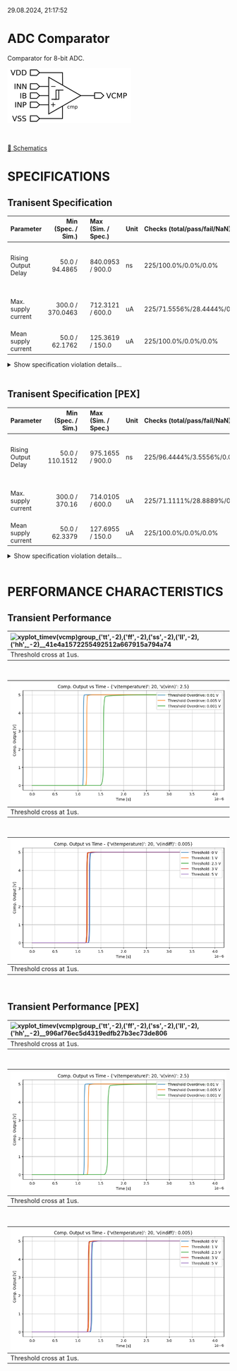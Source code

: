 29.08.2024, 21:17:52

# ADC Comparator

Comparator for 8-bit ADC.

![cmp](resources/cmp.png "cmp")

<br>

[🔗 Schematics](cmp_sch.pdf)<br>

# SPECIFICATIONS

## Tranisent Specification <br>

| Parameter | Min (Spec. / Sim.) |      | Max (Sim. / Spec.) | Unit | Checks (total/pass/fail/NaN) | Comment |
| :-------- | -----------------: | :--: | :----------------- | :--- | :--------------------------- | ------- |
| Rising Output Delay | 50.0 / 94.4865 | <svg height="20" width="150"><polyline points="3.0,3,3.0,17,147.0,17,147.0,3" style="fill:none;stroke:gray;stroke-width:1" /><polyline points="75.0,10.0,75.0,17" style="fill:none;stroke:gray;stroke-width:1" /><polyline points="10.53653985882353,10.0,136.85143905882353,10.0" style="stroke:green;stroke-width:2" /><circle cx="10.53653985882353" cy="10.0" r="3" style="fill:green;stroke:green;stroke-width:0" /><circle cx="136.85143905882353" cy="10.0" r="3" style="fill:green;stroke:green;stroke-width:0" /></svg> | 840.0953 / 900.0 | ns | 225/100.0%/0.0%/0.0% | Positive threshold cross to output high delay |
| Max. supply current | 300.0 / 370.0463 | <svg height="20" width="150"><polyline points="3.0,3,3.0,17,107.77499932696614,17,107.77499932696614,3" style="fill:none;stroke:gray;stroke-width:1" /><polyline points="55.38749966348307,10.0,55.38749966348307,17" style="fill:none;stroke:gray;stroke-width:1" /><polyline points="27.463670117854907,10.0,147.0,10.0" style="stroke:red;stroke-width:2" /><circle cx="27.463670117854907" cy="10.0" r="3" style="fill:red;stroke:red;stroke-width:0" /><circle cx="147.0" cy="10.0" r="3" style="fill:red;stroke:red;stroke-width:0" /></svg> | 712.3121 / 600.0 | uA | 225/71.5556%/28.4444%/0.0% | Maximum supply current for output switch |
| Mean supply current | 50.0 / 62.1762 | <svg height="20" width="150"><polyline points="3.0,3,3.0,17,147.0,17,147.0,3" style="fill:none;stroke:gray;stroke-width:1" /><polyline points="75.0,10.0,75.0,17" style="fill:none;stroke:gray;stroke-width:1" /><polyline points="20.53367039999999,10.0,111.52113600000003,10.0" style="stroke:green;stroke-width:2" /><circle cx="20.53367039999999" cy="10.0" r="3" style="fill:green;stroke:green;stroke-width:0" /><circle cx="111.52113600000003" cy="10.0" r="3" style="fill:green;stroke:green;stroke-width:0" /></svg> | 125.3619 / 150.0 | uA | 225/100.0%/0.0%/0.0% | Mean supply current |

<details><summary>Show specification violation details...</summary>

> **FAIL:** Specification violation for parameter "Max. supply current":<br>
> **FAIL:** group:ff file:work/sim/cmp/cmp_tb.1_cmp/batch_0/ff/cmp_tran_speed_rising.csv Index:0 vin_p_diff:0.01 temp:-40.0 v_sup:5.0 <br>
> **FAIL:** group:ff file:work/sim/cmp/cmp_tb.1_cmp/batch_0/ff/cmp_tran_speed_rising.csv Index:1 vin_p_diff:0.005 temp:-40.0 v_sup:5.0 <br>
> **FAIL:** group:ff file:work/sim/cmp/cmp_tb.1_cmp/batch_0/ff/cmp_tran_speed_rising.csv Index:2 vin_p_diff:0.001 temp:-40.0 v_sup:5.0 <br>
> **FAIL:** group:ff file:work/sim/cmp/cmp_tb.1_cmp/batch_0/ff/cmp_tran_speed_rising.csv Index:3 vin_p_diff:0.01 temp:-40.0 v_sup:5.0 <br>
> **FAIL:** group:ff file:work/sim/cmp/cmp_tb.1_cmp/batch_0/ff/cmp_tran_speed_rising.csv Index:4 vin_p_diff:0.005 temp:-40.0 v_sup:5.0 <br>
> **FAIL:** group:ff file:work/sim/cmp/cmp_tb.1_cmp/batch_0/ff/cmp_tran_speed_rising.csv Index:5 vin_p_diff:0.001 temp:-40.0 v_sup:5.0 <br>
> **FAIL:** group:ff file:work/sim/cmp/cmp_tb.1_cmp/batch_0/ff/cmp_tran_speed_rising.csv Index:6 vin_p_diff:0.01 temp:-40.0 v_sup:5.0 <br>
> **FAIL:** group:ff file:work/sim/cmp/cmp_tb.1_cmp/batch_0/ff/cmp_tran_speed_rising.csv Index:7 vin_p_diff:0.005 temp:-40.0 v_sup:5.0 <br>
> **FAIL:** group:ff file:work/sim/cmp/cmp_tb.1_cmp/batch_0/ff/cmp_tran_speed_rising.csv Index:8 vin_p_diff:0.001 temp:-40.0 v_sup:5.0 <br>
> **FAIL:** group:ff file:work/sim/cmp/cmp_tb.1_cmp/batch_0/ff/cmp_tran_speed_rising.csv Index:9 vin_p_diff:0.01 temp:-40.0 v_sup:5.0 <br>
> **FAIL:** group:ff file:work/sim/cmp/cmp_tb.1_cmp/batch_0/ff/cmp_tran_speed_rising.csv Index:10 vin_p_diff:0.005 temp:-40.0 v_sup:5.0 <br>
> **FAIL:** group:ff file:work/sim/cmp/cmp_tb.1_cmp/batch_0/ff/cmp_tran_speed_rising.csv Index:11 vin_p_diff:0.001 temp:-40.0 v_sup:5.0 <br>
> **FAIL:** group:ff file:work/sim/cmp/cmp_tb.1_cmp/batch_0/ff/cmp_tran_speed_rising.csv Index:12 vin_p_diff:0.01 temp:-40.0 v_sup:5.0 <br>
> **FAIL:** group:ff file:work/sim/cmp/cmp_tb.1_cmp/batch_0/ff/cmp_tran_speed_rising.csv Index:13 vin_p_diff:0.005 temp:-40.0 v_sup:5.0 <br>
> **FAIL:** group:ff file:work/sim/cmp/cmp_tb.1_cmp/batch_0/ff/cmp_tran_speed_rising.csv Index:14 vin_p_diff:0.001 temp:-40.0 v_sup:5.0 <br>
> **FAIL:** group:ff file:work/sim/cmp/cmp_tb.1_cmp/batch_0/ff/cmp_tran_speed_rising.csv Index:17 vin_p_diff:0.001 temp:20.0 v_sup:5.0 <br>
> **FAIL:** group:ff file:work/sim/cmp/cmp_tb.1_cmp/batch_0/ff/cmp_tran_speed_rising.csv Index:18 vin_p_diff:0.01 temp:20.0 v_sup:5.0 <br>
> **FAIL:** group:ff file:work/sim/cmp/cmp_tb.1_cmp/batch_0/ff/cmp_tran_speed_rising.csv Index:19 vin_p_diff:0.005 temp:20.0 v_sup:5.0 <br>
> **FAIL:** group:ff file:work/sim/cmp/cmp_tb.1_cmp/batch_0/ff/cmp_tran_speed_rising.csv Index:20 vin_p_diff:0.001 temp:20.0 v_sup:5.0 <br>
> **FAIL:** group:ff file:work/sim/cmp/cmp_tb.1_cmp/batch_0/ff/cmp_tran_speed_rising.csv Index:21 vin_p_diff:0.01 temp:20.0 v_sup:5.0 <br>
> **FAIL:** group:ff file:work/sim/cmp/cmp_tb.1_cmp/batch_0/ff/cmp_tran_speed_rising.csv Index:22 vin_p_diff:0.005 temp:20.0 v_sup:5.0 <br>
> **FAIL:** group:ff file:work/sim/cmp/cmp_tb.1_cmp/batch_0/ff/cmp_tran_speed_rising.csv Index:23 vin_p_diff:0.001 temp:20.0 v_sup:5.0 <br>
> **FAIL:** group:ff file:work/sim/cmp/cmp_tb.1_cmp/batch_0/ff/cmp_tran_speed_rising.csv Index:24 vin_p_diff:0.01 temp:20.0 v_sup:5.0 <br>
> **FAIL:** group:ff file:work/sim/cmp/cmp_tb.1_cmp/batch_0/ff/cmp_tran_speed_rising.csv Index:25 vin_p_diff:0.005 temp:20.0 v_sup:5.0 <br>
> **FAIL:** group:ff file:work/sim/cmp/cmp_tb.1_cmp/batch_0/ff/cmp_tran_speed_rising.csv Index:26 vin_p_diff:0.001 temp:20.0 v_sup:5.0 <br>
> **FAIL:** group:hh file:work/sim/cmp/cmp_tb.1_cmp/batch_0/hh/cmp_tran_speed_rising.csv Index:0 vin_p_diff:0.01 temp:-40.0 v_sup:5.0 <br>
> **FAIL:** group:hh file:work/sim/cmp/cmp_tb.1_cmp/batch_0/hh/cmp_tran_speed_rising.csv Index:1 vin_p_diff:0.005 temp:-40.0 v_sup:5.0 <br>
> **FAIL:** group:hh file:work/sim/cmp/cmp_tb.1_cmp/batch_0/hh/cmp_tran_speed_rising.csv Index:2 vin_p_diff:0.001 temp:-40.0 v_sup:5.0 <br>
> **FAIL:** group:hh file:work/sim/cmp/cmp_tb.1_cmp/batch_0/hh/cmp_tran_speed_rising.csv Index:3 vin_p_diff:0.01 temp:-40.0 v_sup:5.0 <br>
> **FAIL:** group:hh file:work/sim/cmp/cmp_tb.1_cmp/batch_0/hh/cmp_tran_speed_rising.csv Index:4 vin_p_diff:0.005 temp:-40.0 v_sup:5.0 <br>
> **FAIL:** group:hh file:work/sim/cmp/cmp_tb.1_cmp/batch_0/hh/cmp_tran_speed_rising.csv Index:5 vin_p_diff:0.001 temp:-40.0 v_sup:5.0 <br>
> **FAIL:** group:hh file:work/sim/cmp/cmp_tb.1_cmp/batch_0/hh/cmp_tran_speed_rising.csv Index:6 vin_p_diff:0.01 temp:-40.0 v_sup:5.0 <br>
> **FAIL:** group:hh file:work/sim/cmp/cmp_tb.1_cmp/batch_0/hh/cmp_tran_speed_rising.csv Index:7 vin_p_diff:0.005 temp:-40.0 v_sup:5.0 <br>
> **FAIL:** group:hh file:work/sim/cmp/cmp_tb.1_cmp/batch_0/hh/cmp_tran_speed_rising.csv Index:8 vin_p_diff:0.001 temp:-40.0 v_sup:5.0 <br>
> **FAIL:** group:hh file:work/sim/cmp/cmp_tb.1_cmp/batch_0/hh/cmp_tran_speed_rising.csv Index:9 vin_p_diff:0.01 temp:-40.0 v_sup:5.0 <br>
> **FAIL:** group:hh file:work/sim/cmp/cmp_tb.1_cmp/batch_0/hh/cmp_tran_speed_rising.csv Index:10 vin_p_diff:0.005 temp:-40.0 v_sup:5.0 <br>
> **FAIL:** group:hh file:work/sim/cmp/cmp_tb.1_cmp/batch_0/hh/cmp_tran_speed_rising.csv Index:11 vin_p_diff:0.001 temp:-40.0 v_sup:5.0 <br>
> **FAIL:** group:hh file:work/sim/cmp/cmp_tb.1_cmp/batch_0/hh/cmp_tran_speed_rising.csv Index:14 vin_p_diff:0.001 temp:-40.0 v_sup:5.0 <br>
> **FAIL:** group:tt file:work/sim/cmp/cmp_tb.1_cmp/batch_0/tt/cmp_tran_speed_rising.csv Index:0 vin_p_diff:0.01 temp:-40.0 v_sup:5.0 <br>
> **FAIL:** group:tt file:work/sim/cmp/cmp_tb.1_cmp/batch_0/tt/cmp_tran_speed_rising.csv Index:1 vin_p_diff:0.005 temp:-40.0 v_sup:5.0 <br>
> **FAIL:** group:tt file:work/sim/cmp/cmp_tb.1_cmp/batch_0/tt/cmp_tran_speed_rising.csv Index:2 vin_p_diff:0.001 temp:-40.0 v_sup:5.0 <br>
> **FAIL:** group:tt file:work/sim/cmp/cmp_tb.1_cmp/batch_0/tt/cmp_tran_speed_rising.csv Index:3 vin_p_diff:0.01 temp:-40.0 v_sup:5.0 <br>
> **FAIL:** group:tt file:work/sim/cmp/cmp_tb.1_cmp/batch_0/tt/cmp_tran_speed_rising.csv Index:4 vin_p_diff:0.005 temp:-40.0 v_sup:5.0 <br>
> **FAIL:** group:tt file:work/sim/cmp/cmp_tb.1_cmp/batch_0/tt/cmp_tran_speed_rising.csv Index:5 vin_p_diff:0.001 temp:-40.0 v_sup:5.0 <br>
> **FAIL:** group:tt file:work/sim/cmp/cmp_tb.1_cmp/batch_0/tt/cmp_tran_speed_rising.csv Index:6 vin_p_diff:0.01 temp:-40.0 v_sup:5.0 <br>
> **FAIL:** group:tt file:work/sim/cmp/cmp_tb.1_cmp/batch_0/tt/cmp_tran_speed_rising.csv Index:7 vin_p_diff:0.005 temp:-40.0 v_sup:5.0 <br>
> **FAIL:** group:tt file:work/sim/cmp/cmp_tb.1_cmp/batch_0/tt/cmp_tran_speed_rising.csv Index:8 vin_p_diff:0.001 temp:-40.0 v_sup:5.0 <br>
> **FAIL:** group:tt file:work/sim/cmp/cmp_tb.1_cmp/batch_0/tt/cmp_tran_speed_rising.csv Index:9 vin_p_diff:0.01 temp:-40.0 v_sup:5.0 <br>
> **FAIL:** group:tt file:work/sim/cmp/cmp_tb.1_cmp/batch_0/tt/cmp_tran_speed_rising.csv Index:10 vin_p_diff:0.005 temp:-40.0 v_sup:5.0 <br>
> **FAIL:** group:tt file:work/sim/cmp/cmp_tb.1_cmp/batch_0/tt/cmp_tran_speed_rising.csv Index:11 vin_p_diff:0.001 temp:-40.0 v_sup:5.0 <br>
> **FAIL:** group:tt file:work/sim/cmp/cmp_tb.1_cmp/batch_0/tt/cmp_tran_speed_rising.csv Index:14 vin_p_diff:0.001 temp:-40.0 v_sup:5.0 <br>
> **FAIL:** group:ll file:work/sim/cmp/cmp_tb.1_cmp/batch_0/ll/cmp_tran_speed_rising.csv Index:0 vin_p_diff:0.01 temp:-40.0 v_sup:5.0 <br>
> **FAIL:** group:ll file:work/sim/cmp/cmp_tb.1_cmp/batch_0/ll/cmp_tran_speed_rising.csv Index:1 vin_p_diff:0.005 temp:-40.0 v_sup:5.0 <br>
> **FAIL:** group:ll file:work/sim/cmp/cmp_tb.1_cmp/batch_0/ll/cmp_tran_speed_rising.csv Index:2 vin_p_diff:0.001 temp:-40.0 v_sup:5.0 <br>
> **FAIL:** group:ll file:work/sim/cmp/cmp_tb.1_cmp/batch_0/ll/cmp_tran_speed_rising.csv Index:3 vin_p_diff:0.01 temp:-40.0 v_sup:5.0 <br>
> **FAIL:** group:ll file:work/sim/cmp/cmp_tb.1_cmp/batch_0/ll/cmp_tran_speed_rising.csv Index:4 vin_p_diff:0.005 temp:-40.0 v_sup:5.0 <br>
> **FAIL:** group:ll file:work/sim/cmp/cmp_tb.1_cmp/batch_0/ll/cmp_tran_speed_rising.csv Index:5 vin_p_diff:0.001 temp:-40.0 v_sup:5.0 <br>
> **FAIL:** group:ll file:work/sim/cmp/cmp_tb.1_cmp/batch_0/ll/cmp_tran_speed_rising.csv Index:6 vin_p_diff:0.01 temp:-40.0 v_sup:5.0 <br>
> **FAIL:** group:ll file:work/sim/cmp/cmp_tb.1_cmp/batch_0/ll/cmp_tran_speed_rising.csv Index:7 vin_p_diff:0.005 temp:-40.0 v_sup:5.0 <br>
> **FAIL:** group:ll file:work/sim/cmp/cmp_tb.1_cmp/batch_0/ll/cmp_tran_speed_rising.csv Index:8 vin_p_diff:0.001 temp:-40.0 v_sup:5.0 <br>
> **FAIL:** group:ll file:work/sim/cmp/cmp_tb.1_cmp/batch_0/ll/cmp_tran_speed_rising.csv Index:9 vin_p_diff:0.01 temp:-40.0 v_sup:5.0 <br>
> **FAIL:** group:ll file:work/sim/cmp/cmp_tb.1_cmp/batch_0/ll/cmp_tran_speed_rising.csv Index:10 vin_p_diff:0.005 temp:-40.0 v_sup:5.0 <br>
> **FAIL:** group:ll file:work/sim/cmp/cmp_tb.1_cmp/batch_0/ll/cmp_tran_speed_rising.csv Index:11 vin_p_diff:0.001 temp:-40.0 v_sup:5.0 <br>
> **FAIL:** group:ll file:work/sim/cmp/cmp_tb.1_cmp/batch_0/ll/cmp_tran_speed_rising.csv Index:14 vin_p_diff:0.001 temp:-40.0 v_sup:5.0 <br>
</details><br>


## Tranisent Specification [PEX]<br>

| Parameter | Min (Spec. / Sim.) |      | Max (Sim. / Spec.) | Unit | Checks (total/pass/fail/NaN) | Comment |
| :-------- | -----------------: | :--: | :----------------- | :--- | :--------------------------- | ------- |
| Rising Output Delay | 50.0 / 110.1512 | <svg height="20" width="150"><polyline points="3.0,3,3.0,17,135.3006532344753,17,135.3006532344753,3" style="fill:none;stroke:gray;stroke-width:1" /><polyline points="69.15032661723765,10.0,69.15032661723765,17" style="fill:none;stroke:gray;stroke-width:1" /><polyline points="12.362403591573615,10.0,147.0,10.0" style="stroke:red;stroke-width:2" /><circle cx="12.362403591573615" cy="10.0" r="3" style="fill:red;stroke:red;stroke-width:0" /><circle cx="147.0" cy="10.0" r="3" style="fill:red;stroke:red;stroke-width:0" /></svg> | 975.1655 / 900.0 | ns | 225/96.4444%/3.5556%/0.0% | Positive threshold cross to output high delay |
| Max. supply current | 300.0 / 370.16 | <svg height="20" width="150"><polyline points="3.0,3,3.0,17,107.34517965124071,17,107.34517965124071,3" style="fill:none;stroke:gray;stroke-width:1" /><polyline points="55.172589825620356,10.0,55.172589825620356,17" style="fill:none;stroke:gray;stroke-width:1" /><polyline points="27.402859347770182,10.0,147.0,10.0" style="stroke:red;stroke-width:2" /><circle cx="27.402859347770182" cy="10.0" r="3" style="fill:red;stroke:red;stroke-width:0" /><circle cx="147.0" cy="10.0" r="3" style="fill:red;stroke:red;stroke-width:0" /></svg> | 714.0105 / 600.0 | uA | 225/71.1111%/28.8889%/0.0% | Maximum supply current for output switch |
| Mean supply current | 50.0 / 62.3379 | <svg height="20" width="150"><polyline points="3.0,3,3.0,17,147.0,17,147.0,3" style="fill:none;stroke:gray;stroke-width:1" /><polyline points="75.0,10.0,75.0,17" style="fill:none;stroke:gray;stroke-width:1" /><polyline points="20.766547200000005,10.0,114.88152000000002,10.0" style="stroke:green;stroke-width:2" /><circle cx="20.766547200000005" cy="10.0" r="3" style="fill:green;stroke:green;stroke-width:0" /><circle cx="114.88152000000002" cy="10.0" r="3" style="fill:green;stroke:green;stroke-width:0" /></svg> | 127.6955 / 150.0 | uA | 225/100.0%/0.0%/0.0% | Mean supply current |

<details><summary>Show specification violation details...</summary>

> **FAIL:** Specification violation for parameter "Rising Output Delay":<br>
> **FAIL:** group:hh file:work/sim/cmp/cmp_tb.1_cmp_ext/batch_0/hh/cmp_tran_speed_rising.csv Index:32 vin_p_diff:0.001 temp:140.0 v_sup:5.0 <br>
> **FAIL:** group:hh file:work/sim/cmp/cmp_tb.1_cmp_ext/batch_0/hh/cmp_tran_speed_rising.csv Index:44 vin_p_diff:0.001 temp:140.0 v_sup:5.0 <br>
> **FAIL:** group:tt file:work/sim/cmp/cmp_tb.1_cmp_ext/batch_0/tt/cmp_tran_speed_rising.csv Index:32 vin_p_diff:0.001 temp:140.0 v_sup:5.0 <br>
> **FAIL:** group:tt file:work/sim/cmp/cmp_tb.1_cmp_ext/batch_0/tt/cmp_tran_speed_rising.csv Index:44 vin_p_diff:0.001 temp:140.0 v_sup:5.0 <br>
> **FAIL:** group:ll file:work/sim/cmp/cmp_tb.1_cmp_ext/batch_0/ll/cmp_tran_speed_rising.csv Index:32 vin_p_diff:0.001 temp:140.0 v_sup:5.0 <br>
> **FAIL:** group:ll file:work/sim/cmp/cmp_tb.1_cmp_ext/batch_0/ll/cmp_tran_speed_rising.csv Index:44 vin_p_diff:0.001 temp:140.0 v_sup:5.0 <br>
> **FAIL:** group:ss file:work/sim/cmp/cmp_tb.1_cmp_ext/batch_0/ss/cmp_tran_speed_rising.csv Index:32 vin_p_diff:0.001 temp:140.0 v_sup:5.0 <br>
> **FAIL:** group:ss file:work/sim/cmp/cmp_tb.1_cmp_ext/batch_0/ss/cmp_tran_speed_rising.csv Index:44 vin_p_diff:0.001 temp:140.0 v_sup:5.0 <br>

> **FAIL:** Specification violation for parameter "Max. supply current":<br>
> **FAIL:** group:ff file:work/sim/cmp/cmp_tb.1_cmp_ext/batch_0/ff/cmp_tran_speed_rising.csv Index:0 vin_p_diff:0.01 temp:-40.0 v_sup:5.0 <br>
> **FAIL:** group:ff file:work/sim/cmp/cmp_tb.1_cmp_ext/batch_0/ff/cmp_tran_speed_rising.csv Index:1 vin_p_diff:0.005 temp:-40.0 v_sup:5.0 <br>
> **FAIL:** group:ff file:work/sim/cmp/cmp_tb.1_cmp_ext/batch_0/ff/cmp_tran_speed_rising.csv Index:2 vin_p_diff:0.001 temp:-40.0 v_sup:5.0 <br>
> **FAIL:** group:ff file:work/sim/cmp/cmp_tb.1_cmp_ext/batch_0/ff/cmp_tran_speed_rising.csv Index:3 vin_p_diff:0.01 temp:-40.0 v_sup:5.0 <br>
> **FAIL:** group:ff file:work/sim/cmp/cmp_tb.1_cmp_ext/batch_0/ff/cmp_tran_speed_rising.csv Index:4 vin_p_diff:0.005 temp:-40.0 v_sup:5.0 <br>
> **FAIL:** group:ff file:work/sim/cmp/cmp_tb.1_cmp_ext/batch_0/ff/cmp_tran_speed_rising.csv Index:5 vin_p_diff:0.001 temp:-40.0 v_sup:5.0 <br>
> **FAIL:** group:ff file:work/sim/cmp/cmp_tb.1_cmp_ext/batch_0/ff/cmp_tran_speed_rising.csv Index:6 vin_p_diff:0.01 temp:-40.0 v_sup:5.0 <br>
> **FAIL:** group:ff file:work/sim/cmp/cmp_tb.1_cmp_ext/batch_0/ff/cmp_tran_speed_rising.csv Index:7 vin_p_diff:0.005 temp:-40.0 v_sup:5.0 <br>
> **FAIL:** group:ff file:work/sim/cmp/cmp_tb.1_cmp_ext/batch_0/ff/cmp_tran_speed_rising.csv Index:8 vin_p_diff:0.001 temp:-40.0 v_sup:5.0 <br>
> **FAIL:** group:ff file:work/sim/cmp/cmp_tb.1_cmp_ext/batch_0/ff/cmp_tran_speed_rising.csv Index:9 vin_p_diff:0.01 temp:-40.0 v_sup:5.0 <br>
> **FAIL:** group:ff file:work/sim/cmp/cmp_tb.1_cmp_ext/batch_0/ff/cmp_tran_speed_rising.csv Index:10 vin_p_diff:0.005 temp:-40.0 v_sup:5.0 <br>
> **FAIL:** group:ff file:work/sim/cmp/cmp_tb.1_cmp_ext/batch_0/ff/cmp_tran_speed_rising.csv Index:11 vin_p_diff:0.001 temp:-40.0 v_sup:5.0 <br>
> **FAIL:** group:ff file:work/sim/cmp/cmp_tb.1_cmp_ext/batch_0/ff/cmp_tran_speed_rising.csv Index:12 vin_p_diff:0.01 temp:-40.0 v_sup:5.0 <br>
> **FAIL:** group:ff file:work/sim/cmp/cmp_tb.1_cmp_ext/batch_0/ff/cmp_tran_speed_rising.csv Index:13 vin_p_diff:0.005 temp:-40.0 v_sup:5.0 <br>
> **FAIL:** group:ff file:work/sim/cmp/cmp_tb.1_cmp_ext/batch_0/ff/cmp_tran_speed_rising.csv Index:14 vin_p_diff:0.001 temp:-40.0 v_sup:5.0 <br>
> **FAIL:** group:ff file:work/sim/cmp/cmp_tb.1_cmp_ext/batch_0/ff/cmp_tran_speed_rising.csv Index:16 vin_p_diff:0.005 temp:20.0 v_sup:5.0 <br>
> **FAIL:** group:ff file:work/sim/cmp/cmp_tb.1_cmp_ext/batch_0/ff/cmp_tran_speed_rising.csv Index:17 vin_p_diff:0.001 temp:20.0 v_sup:5.0 <br>
> **FAIL:** group:ff file:work/sim/cmp/cmp_tb.1_cmp_ext/batch_0/ff/cmp_tran_speed_rising.csv Index:18 vin_p_diff:0.01 temp:20.0 v_sup:5.0 <br>
> **FAIL:** group:ff file:work/sim/cmp/cmp_tb.1_cmp_ext/batch_0/ff/cmp_tran_speed_rising.csv Index:19 vin_p_diff:0.005 temp:20.0 v_sup:5.0 <br>
> **FAIL:** group:ff file:work/sim/cmp/cmp_tb.1_cmp_ext/batch_0/ff/cmp_tran_speed_rising.csv Index:20 vin_p_diff:0.001 temp:20.0 v_sup:5.0 <br>
> **FAIL:** group:ff file:work/sim/cmp/cmp_tb.1_cmp_ext/batch_0/ff/cmp_tran_speed_rising.csv Index:21 vin_p_diff:0.01 temp:20.0 v_sup:5.0 <br>
> **FAIL:** group:ff file:work/sim/cmp/cmp_tb.1_cmp_ext/batch_0/ff/cmp_tran_speed_rising.csv Index:22 vin_p_diff:0.005 temp:20.0 v_sup:5.0 <br>
> **FAIL:** group:ff file:work/sim/cmp/cmp_tb.1_cmp_ext/batch_0/ff/cmp_tran_speed_rising.csv Index:23 vin_p_diff:0.001 temp:20.0 v_sup:5.0 <br>
> **FAIL:** group:ff file:work/sim/cmp/cmp_tb.1_cmp_ext/batch_0/ff/cmp_tran_speed_rising.csv Index:24 vin_p_diff:0.01 temp:20.0 v_sup:5.0 <br>
> **FAIL:** group:ff file:work/sim/cmp/cmp_tb.1_cmp_ext/batch_0/ff/cmp_tran_speed_rising.csv Index:25 vin_p_diff:0.005 temp:20.0 v_sup:5.0 <br>
> **FAIL:** group:ff file:work/sim/cmp/cmp_tb.1_cmp_ext/batch_0/ff/cmp_tran_speed_rising.csv Index:26 vin_p_diff:0.001 temp:20.0 v_sup:5.0 <br>
> **FAIL:** group:hh file:work/sim/cmp/cmp_tb.1_cmp_ext/batch_0/hh/cmp_tran_speed_rising.csv Index:0 vin_p_diff:0.01 temp:-40.0 v_sup:5.0 <br>
> **FAIL:** group:hh file:work/sim/cmp/cmp_tb.1_cmp_ext/batch_0/hh/cmp_tran_speed_rising.csv Index:1 vin_p_diff:0.005 temp:-40.0 v_sup:5.0 <br>
> **FAIL:** group:hh file:work/sim/cmp/cmp_tb.1_cmp_ext/batch_0/hh/cmp_tran_speed_rising.csv Index:2 vin_p_diff:0.001 temp:-40.0 v_sup:5.0 <br>
> **FAIL:** group:hh file:work/sim/cmp/cmp_tb.1_cmp_ext/batch_0/hh/cmp_tran_speed_rising.csv Index:3 vin_p_diff:0.01 temp:-40.0 v_sup:5.0 <br>
> **FAIL:** group:hh file:work/sim/cmp/cmp_tb.1_cmp_ext/batch_0/hh/cmp_tran_speed_rising.csv Index:4 vin_p_diff:0.005 temp:-40.0 v_sup:5.0 <br>
> **FAIL:** group:hh file:work/sim/cmp/cmp_tb.1_cmp_ext/batch_0/hh/cmp_tran_speed_rising.csv Index:5 vin_p_diff:0.001 temp:-40.0 v_sup:5.0 <br>
> **FAIL:** group:hh file:work/sim/cmp/cmp_tb.1_cmp_ext/batch_0/hh/cmp_tran_speed_rising.csv Index:6 vin_p_diff:0.01 temp:-40.0 v_sup:5.0 <br>
> **FAIL:** group:hh file:work/sim/cmp/cmp_tb.1_cmp_ext/batch_0/hh/cmp_tran_speed_rising.csv Index:7 vin_p_diff:0.005 temp:-40.0 v_sup:5.0 <br>
> **FAIL:** group:hh file:work/sim/cmp/cmp_tb.1_cmp_ext/batch_0/hh/cmp_tran_speed_rising.csv Index:8 vin_p_diff:0.001 temp:-40.0 v_sup:5.0 <br>
> **FAIL:** group:hh file:work/sim/cmp/cmp_tb.1_cmp_ext/batch_0/hh/cmp_tran_speed_rising.csv Index:9 vin_p_diff:0.01 temp:-40.0 v_sup:5.0 <br>
> **FAIL:** group:hh file:work/sim/cmp/cmp_tb.1_cmp_ext/batch_0/hh/cmp_tran_speed_rising.csv Index:10 vin_p_diff:0.005 temp:-40.0 v_sup:5.0 <br>
> **FAIL:** group:hh file:work/sim/cmp/cmp_tb.1_cmp_ext/batch_0/hh/cmp_tran_speed_rising.csv Index:11 vin_p_diff:0.001 temp:-40.0 v_sup:5.0 <br>
> **FAIL:** group:hh file:work/sim/cmp/cmp_tb.1_cmp_ext/batch_0/hh/cmp_tran_speed_rising.csv Index:14 vin_p_diff:0.001 temp:-40.0 v_sup:5.0 <br>
> **FAIL:** group:tt file:work/sim/cmp/cmp_tb.1_cmp_ext/batch_0/tt/cmp_tran_speed_rising.csv Index:0 vin_p_diff:0.01 temp:-40.0 v_sup:5.0 <br>
> **FAIL:** group:tt file:work/sim/cmp/cmp_tb.1_cmp_ext/batch_0/tt/cmp_tran_speed_rising.csv Index:1 vin_p_diff:0.005 temp:-40.0 v_sup:5.0 <br>
> **FAIL:** group:tt file:work/sim/cmp/cmp_tb.1_cmp_ext/batch_0/tt/cmp_tran_speed_rising.csv Index:2 vin_p_diff:0.001 temp:-40.0 v_sup:5.0 <br>
> **FAIL:** group:tt file:work/sim/cmp/cmp_tb.1_cmp_ext/batch_0/tt/cmp_tran_speed_rising.csv Index:3 vin_p_diff:0.01 temp:-40.0 v_sup:5.0 <br>
> **FAIL:** group:tt file:work/sim/cmp/cmp_tb.1_cmp_ext/batch_0/tt/cmp_tran_speed_rising.csv Index:4 vin_p_diff:0.005 temp:-40.0 v_sup:5.0 <br>
> **FAIL:** group:tt file:work/sim/cmp/cmp_tb.1_cmp_ext/batch_0/tt/cmp_tran_speed_rising.csv Index:5 vin_p_diff:0.001 temp:-40.0 v_sup:5.0 <br>
> **FAIL:** group:tt file:work/sim/cmp/cmp_tb.1_cmp_ext/batch_0/tt/cmp_tran_speed_rising.csv Index:6 vin_p_diff:0.01 temp:-40.0 v_sup:5.0 <br>
> **FAIL:** group:tt file:work/sim/cmp/cmp_tb.1_cmp_ext/batch_0/tt/cmp_tran_speed_rising.csv Index:7 vin_p_diff:0.005 temp:-40.0 v_sup:5.0 <br>
> **FAIL:** group:tt file:work/sim/cmp/cmp_tb.1_cmp_ext/batch_0/tt/cmp_tran_speed_rising.csv Index:8 vin_p_diff:0.001 temp:-40.0 v_sup:5.0 <br>
> **FAIL:** group:tt file:work/sim/cmp/cmp_tb.1_cmp_ext/batch_0/tt/cmp_tran_speed_rising.csv Index:9 vin_p_diff:0.01 temp:-40.0 v_sup:5.0 <br>
> **FAIL:** group:tt file:work/sim/cmp/cmp_tb.1_cmp_ext/batch_0/tt/cmp_tran_speed_rising.csv Index:10 vin_p_diff:0.005 temp:-40.0 v_sup:5.0 <br>
> **FAIL:** group:tt file:work/sim/cmp/cmp_tb.1_cmp_ext/batch_0/tt/cmp_tran_speed_rising.csv Index:11 vin_p_diff:0.001 temp:-40.0 v_sup:5.0 <br>
> **FAIL:** group:tt file:work/sim/cmp/cmp_tb.1_cmp_ext/batch_0/tt/cmp_tran_speed_rising.csv Index:14 vin_p_diff:0.001 temp:-40.0 v_sup:5.0 <br>
> **FAIL:** group:ll file:work/sim/cmp/cmp_tb.1_cmp_ext/batch_0/ll/cmp_tran_speed_rising.csv Index:0 vin_p_diff:0.01 temp:-40.0 v_sup:5.0 <br>
> **FAIL:** group:ll file:work/sim/cmp/cmp_tb.1_cmp_ext/batch_0/ll/cmp_tran_speed_rising.csv Index:1 vin_p_diff:0.005 temp:-40.0 v_sup:5.0 <br>
> **FAIL:** group:ll file:work/sim/cmp/cmp_tb.1_cmp_ext/batch_0/ll/cmp_tran_speed_rising.csv Index:2 vin_p_diff:0.001 temp:-40.0 v_sup:5.0 <br>
> **FAIL:** group:ll file:work/sim/cmp/cmp_tb.1_cmp_ext/batch_0/ll/cmp_tran_speed_rising.csv Index:3 vin_p_diff:0.01 temp:-40.0 v_sup:5.0 <br>
> **FAIL:** group:ll file:work/sim/cmp/cmp_tb.1_cmp_ext/batch_0/ll/cmp_tran_speed_rising.csv Index:4 vin_p_diff:0.005 temp:-40.0 v_sup:5.0 <br>
> **FAIL:** group:ll file:work/sim/cmp/cmp_tb.1_cmp_ext/batch_0/ll/cmp_tran_speed_rising.csv Index:5 vin_p_diff:0.001 temp:-40.0 v_sup:5.0 <br>
> **FAIL:** group:ll file:work/sim/cmp/cmp_tb.1_cmp_ext/batch_0/ll/cmp_tran_speed_rising.csv Index:6 vin_p_diff:0.01 temp:-40.0 v_sup:5.0 <br>
> **FAIL:** group:ll file:work/sim/cmp/cmp_tb.1_cmp_ext/batch_0/ll/cmp_tran_speed_rising.csv Index:7 vin_p_diff:0.005 temp:-40.0 v_sup:5.0 <br>
> **FAIL:** group:ll file:work/sim/cmp/cmp_tb.1_cmp_ext/batch_0/ll/cmp_tran_speed_rising.csv Index:8 vin_p_diff:0.001 temp:-40.0 v_sup:5.0 <br>
> **FAIL:** group:ll file:work/sim/cmp/cmp_tb.1_cmp_ext/batch_0/ll/cmp_tran_speed_rising.csv Index:9 vin_p_diff:0.01 temp:-40.0 v_sup:5.0 <br>
> **FAIL:** group:ll file:work/sim/cmp/cmp_tb.1_cmp_ext/batch_0/ll/cmp_tran_speed_rising.csv Index:10 vin_p_diff:0.005 temp:-40.0 v_sup:5.0 <br>
> **FAIL:** group:ll file:work/sim/cmp/cmp_tb.1_cmp_ext/batch_0/ll/cmp_tran_speed_rising.csv Index:11 vin_p_diff:0.001 temp:-40.0 v_sup:5.0 <br>
> **FAIL:** group:ll file:work/sim/cmp/cmp_tb.1_cmp_ext/batch_0/ll/cmp_tran_speed_rising.csv Index:14 vin_p_diff:0.001 temp:-40.0 v_sup:5.0 <br>
</details><br>


# PERFORMANCE CHARACTERISTICS

## Transient Performance <br>

| ![xyplot_timev(vcmp)group_('tt',_-2),_('ff',_-2),_('ss',_-2),_('ll',_-2),_('hh',_-2)__41e4a1572255492512a667915a794a74](xyplot_timev(vcmp)group_('tt',_-2),_('ff',_-2),_('ss',_-2),_('ll',_-2),_('hh',_-2)__41e4a1572255492512a667915a794a74.png "Threshold cross at 1us.") |
| :-- |
| Threshold cross at 1us. |
<br>

| ![xyplot_timev(vcmp)v(indiff)_('tt',_-2)__41e4a1572255492512a667915a794a74](xyplot_timev(vcmp)v(indiff)_('tt',_-2)__41e4a1572255492512a667915a794a74.png "Threshold cross at 1us.") |
| :-- |
| Threshold cross at 1us. |
<br>

| ![xyplot_timev(vcmp)v(vinn)_('tt',_-2)__41e4a1572255492512a667915a794a74](xyplot_timev(vcmp)v(vinn)_('tt',_-2)__41e4a1572255492512a667915a794a74.png "Threshold cross at 1us.") |
| :-- |
| Threshold cross at 1us. |
<br>

## Transient Performance [PEX]<br>

| ![xyplot_timev(vcmp)group_('tt',_-2),_('ff',_-2),_('ss',_-2),_('ll',_-2),_('hh',_-2)__996af76ec5d4319edfb27b3ec73de806](xyplot_timev(vcmp)group_('tt',_-2),_('ff',_-2),_('ss',_-2),_('ll',_-2),_('hh',_-2)__996af76ec5d4319edfb27b3ec73de806.png "Threshold cross at 1us.") |
| :-- |
| Threshold cross at 1us. |
<br>

| ![xyplot_timev(vcmp)v(indiff)_('tt',_-2)__996af76ec5d4319edfb27b3ec73de806](xyplot_timev(vcmp)v(indiff)_('tt',_-2)__996af76ec5d4319edfb27b3ec73de806.png "Threshold cross at 1us.") |
| :-- |
| Threshold cross at 1us. |
<br>

| ![xyplot_timev(vcmp)v(vinn)_('tt',_-2)__996af76ec5d4319edfb27b3ec73de806](xyplot_timev(vcmp)v(vinn)_('tt',_-2)__996af76ec5d4319edfb27b3ec73de806.png "Threshold cross at 1us.") |
| :-- |
| Threshold cross at 1us. |
<br>
